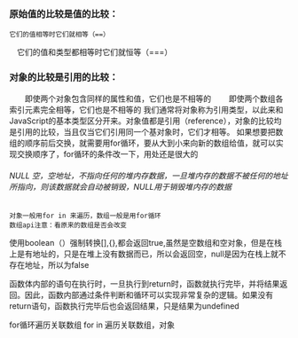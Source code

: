 ### 原始值的比较是值的比较：
    它们的值相等时它们就相等（==）
  　它们的值和类型都相等时它们就恒等（===）
### 对象的比较是引用的比较：
　　即使两个对象包含同样的属性和值，它们也是不相等的
　　即使两个数组各索引元素完全相等，它们也是不相等的
  我们通常将对象称为引用类型，以此来和JavaScript的基本类型区分开来。对象值都是引用（reference），对象的比较均是引用的比较，当且仅当它们引用同一个基对象时，它们才相等。
  如果想要把数组的顺序前后交换，就需要用for循环，要从大到小来向新的数组给值，就可以实现交换顺序了，for循环的条件改一下，用处还是很大的
  ###### NULL 空，空地址，不指向任何的堆内存数据，一旦堆内存的数据不被任何的地址所指向，则该数据就会自动被销毁，NULL用于销毁堆内存的数据
    对象一般用for in 来遍历，数组一般是用for循环
    数组api注意：看原来的数组是否会改变
    
使用boolean（）强制转换[],{},都会返回true,虽然是空数组和空对象，但是在栈上是有地址的，只是在堆上没有数据而已，所以会返回空，null是因为在栈上就不存在地址，所以为false

函数体内部的语句在执行时，一旦执行到return时，函数就执行完毕，并将结果返回。因此，函数内部通过条件判断和循环可以实现非常复杂的逻辑。如果没有return语句，函数执行完毕后也会返回结果，只是结果为undefined

for循环遍历关联数组  for in 遍历关联数组，对象
